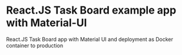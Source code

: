 # React.JS Task Board example app with Material-UI
React.JS Task Board app with Material UI and deployment as Docker container to production
